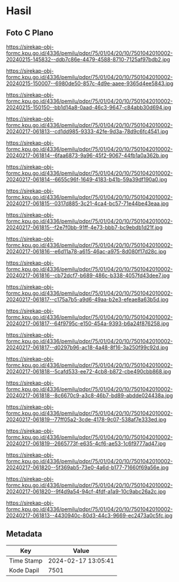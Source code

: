 # Hasil

## Foto C Plano

https://sirekap-obj-formc.kpu.go.id/4336/pemilu/pdpr/75/01/04/20/10/7501042010002-20240215-145832--ddb7c86e-4479-4588-8710-7125af97bdb2.jpg

https://sirekap-obj-formc.kpu.go.id/4336/pemilu/pdpr/75/01/04/20/10/7501042010002-20240215-150007--6980de50-857c-4d9e-aaee-9365d4ee5843.jpg

https://sirekap-obj-formc.kpu.go.id/4336/pemilu/pdpr/75/01/04/20/10/7501042010002-20240215-150150--bb1d14a8-0aad-46c3-9647-c84abb30d694.jpg

https://sirekap-obj-formc.kpu.go.id/4336/pemilu/pdpr/75/01/04/20/10/7501042010002-20240217-061813--cd1dd985-9333-42fe-9d3a-78d9c6fc4541.jpg

https://sirekap-obj-formc.kpu.go.id/4336/pemilu/pdpr/75/01/04/20/10/7501042010002-20240217-061814--6faa6873-9a96-45f2-9067-44fb1a0a362b.jpg

https://sirekap-obj-formc.kpu.go.id/4336/pemilu/pdpr/75/01/04/20/10/7501042010002-20240217-061814--6655c96f-1649-4183-b41b-59a39df190a0.jpg

https://sirekap-obj-formc.kpu.go.id/4336/pemilu/pdpr/75/01/04/20/10/7501042010002-20240217-061815--0317d885-3c21-4ca4-bc57-71e44be43eaa.jpg

https://sirekap-obj-formc.kpu.go.id/4336/pemilu/pdpr/75/01/04/20/10/7501042010002-20240217-061815--f2e7f0bb-91ff-4e73-bbb7-bc9ebdb1d21f.jpg

https://sirekap-obj-formc.kpu.go.id/4336/pemilu/pdpr/75/01/04/20/10/7501042010002-20240217-061816--e6d11a78-a615-46ac-a975-8d080f17d28c.jpg

https://sirekap-obj-formc.kpu.go.id/4336/pemilu/pdpr/75/01/04/20/10/7501042010002-20240217-061816--cb72dcf7-b689-486c-b338-4057fd43dee7.jpg

https://sirekap-obj-formc.kpu.go.id/4336/pemilu/pdpr/75/01/04/20/10/7501042010002-20240217-061817--c175a7b5-a9d6-49aa-b2e3-efeae8a63b5d.jpg

https://sirekap-obj-formc.kpu.go.id/4336/pemilu/pdpr/75/01/04/20/10/7501042010002-20240217-061817--64f9795c-e150-454a-9393-b6a24f876258.jpg

https://sirekap-obj-formc.kpu.go.id/4336/pemilu/pdpr/75/01/04/20/10/7501042010002-20240217-061817--d0297b96-ac18-4a48-8f16-3a250f99c92d.jpg

https://sirekap-obj-formc.kpu.go.id/4336/pemilu/pdpr/75/01/04/20/10/7501042010002-20240217-061818--5cafd533-ee72-4cb8-b872-cbe490cbb868.jpg

https://sirekap-obj-formc.kpu.go.id/4336/pemilu/pdpr/75/01/04/20/10/7501042010002-20240217-061818--8c6670c9-a3c8-46b7-bd89-abdde024438a.jpg

https://sirekap-obj-formc.kpu.go.id/4336/pemilu/pdpr/75/01/04/20/10/7501042010002-20240217-061819--77ff05a2-3cde-4178-9c07-538af7e333ed.jpg

https://sirekap-obj-formc.kpu.go.id/4336/pemilu/pdpr/75/01/04/20/10/7501042010002-20240217-061819--2665773f-e635-4cf6-ae53-1c6f9777ad47.jpg

https://sirekap-obj-formc.kpu.go.id/4336/pemilu/pdpr/75/01/04/20/10/7501042010002-20240217-061820--5f369ab5-73e0-4a6d-b177-71660f69a56e.jpg

https://sirekap-obj-formc.kpu.go.id/4336/pemilu/pdpr/75/01/04/20/10/7501042010002-20240217-061820--9f4d9a54-94cf-4fdf-a1a9-10c9abc26a2c.jpg

https://sirekap-obj-formc.kpu.go.id/4336/pemilu/pdpr/75/01/04/20/10/7501042010002-20240217-061813--4430940c-80d3-44c3-9669-ec2473a0c5fc.jpg


## Metadata

| Key        | Value               |
| ---------- | ------------------- |
| Time Stamp | 2024-02-17 13:05:41 |
| Kode Dapil | 7501                |



